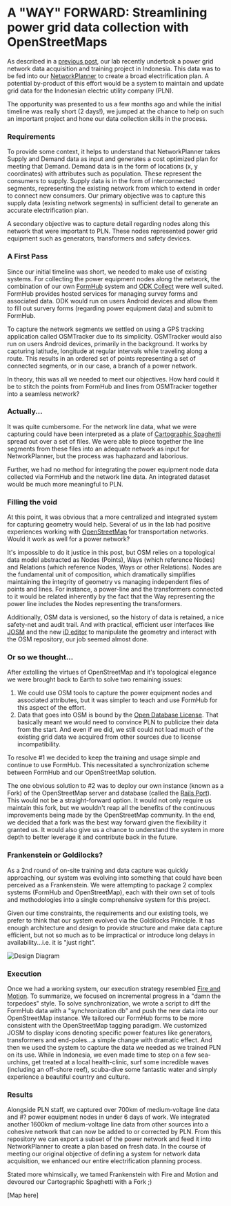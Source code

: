 # A "WAY" FORWARD:  Streamlining power grid data collection with OpenStreetMaps

As described in a [previous post](http://modilabs.github.io/modilabs-site/blog/2013/05/16/mapping-powerlines-in-indonesia/), our lab recently undertook a power grid network data acquisition and training project in Indonesia.  This data was to be fed into our [NetworkPlanner](http://networkplanner.modilabs.org) to create a broad electrification plan.  A potential by-product of this effort would be a system to maintain and update grid data for the Indonesian electric utility company (PLN). 

The opportunity was presented to us a few months ago and while the initial timeline was really short (2 days!), we jumped at the chance to help on such an important project and hone our data collection skills in the process.  

### Requirements

To provide some context, it helps to understand that NetworkPlanner takes Supply and Demand data as input and generates a cost optimized plan for meeting that Demand.  Demand data is in the form of locations (x, y coordinates) with attributes such as population. These represent the consumers to supply.  Supply data is in the form of interconnected segments, representing the existing network from which to extend in order to connect new consumers.  Our primary objective was to capture this supply data (existing network segments) in sufficient detail to generate an accurate electrification plan.  

A secondary objective was to capture detail regarding nodes along this network that were important to PLN.  These nodes represented power grid equipment such as generators, transformers and safety devices.  
  
### A First Pass

Since our initial timeline was short, we needed to make use of existing systems.  For collecting the power equipment nodes along the network, the combination of our own [FormHub](http://formhub.org "FormHub") system and [ODK Collect](http://opendatakit.org/use/collect/) were well suited.  FormHub provides hosted services for managing survey forms and associated data.  ODK would run on users Android devices and allow them to fill out survery forms (regarding power equipment data) and submit to FormHub.  

To capture the network segments we settled on using a GPS tracking application called OSMTracker due to its simplicity.  OSMTracker would also run on users Android devices, primarily in the background.  It works by capturing latitude, longitude at regular intervals while traveling along a route.  This results in an ordered set of points representing a set of connected segments, or in our case, a branch of a power network.    

In theory, this was all we needed to meet our objectives.  How hard could it be to stitch the points from FormHub and lines from OSMTracker together into a seamless network?  

### Actually...

It was quite cumbersome.  For the network line data, what we were capturing could have been interpreted as a plate of [Cartographic Spaghetti](http://support.esri.com/en/knowledgebase/GISDictionary/term/spaghetti%20data "Spaghetti Data") spread out over a set of files.  We were able to piece together the line segments from these files into an adequate network as input for NetworkPlanner, but the process was haphazard and laborious.

Further, we had no method for integrating the power equipment node data collected via FormHub and the network line data.  An integrated dataset would be much more meaningful to PLN.

### Filling the void

At this point, it was obvious that a more centralized and integrated system for capturing geometry would help.  Several of us in the lab had positive experiences working with [OpenStreetMap](http://www.openstreetmap.org) for transportation networks.  Would it work as well for a power network?  

It's impossible to do it justice in this post, but OSM relies on a topological data model abstracted as Nodes (Points), Ways (which reference Nodes) and Relations (which reference Nodes, Ways or other Relations).  Nodes are the fundamental unit of composition, which dramatically simplifies maintaining the integrity of geometry vs managing independent files of points and lines.  For instance, a power-line and the transformers connected to it would be related inherently by the fact that the Way representing the power line includes the Nodes representing the transformers.  

Additionally, OSM data is versioned, so the history of data is retained, a nice safety-net and audit trail.  And with practical, efficient user interfaces like [JOSM](https://wiki.openstreetmap.org/wiki/JOSM) and the new [iD editor](http://ideditor.com) to manipulate the geometry and interact with the OSM repository, our job seemed almost done.  

### Or so we thought...

After extolling the virtues of OpenStreetMap and it's topological elegance we were brought back to Earth to solve two remaining issues:

1.  We could use OSM tools to capture the power equipment nodes and associated attributes, but it was simpler to teach and use FormHub for this aspect of the effort.
2.  Data that goes into OSM is bound by the [Open Database License](http://opendatacommons.org/licenses/odbl/summary/ "ODbL").  That basically meant we would need to convince PLN to publicize their data from the start.  And even if we did, we still could not load much of the existing grid data we acquired from other sources due to license incompatibility.  

To resolve #1 we decided to keep the training and usage simple and continue to use FormHub.  This necessitated a synchronization scheme between FormHub and our OpenStreetMap solution.  

The one obvious solution to #2 was to deploy our own instance (known as a Fork) of the OpenStreetMap server and database (called the [Rails Port](http://wiki.openstreetmap.org/wiki/The_Rails_Port)).  This would not be a straight-forward option.  It would not only require us maintain this fork, but we wouldn't reap all the benefits of the continuous improvements being made by the OpenStreetMap community.  In the end, we decided that a fork was the best way forward given the flexibility it granted us.  It would also give us a chance to understand the system in more depth to better leverage it and contribute back in the future.    

### Frankenstein or Goldilocks?

As a 2nd round of on-site training and data capture was quickly approaching, our system was evolving into something that could have been perceived as a Frankenstein.  We were attempting to package 2 complex systems (FormHub and OpenStreetMap), each with their own set of tools and methodologies into a single comprehensive system for this project.  

Given our time constraints, the requirements and our existing tools, we prefer to think that our system evolved via the Goldilocks Principle.  It has enough architecture and design to provide structure and make data capture efficient, but not so much as to be impractical or introduce long delays in availability...i.e. it is "just right".  

![Design Diagram](http://farm6.staticflickr.com/5450/8871373109_80f23581a1_o.png)

### Execution

Once we had a working system, our execution strategy resembled [Fire and Motion](http://www.joelonsoftware.com/articles/fog0000000339.html "Fire and Motion").  To summarize, we focused on incremental progress in a "damn the torpedoes" style.  To solve synchronization, we wrote a script to diff the FormHub data with a "synchronization db" and push the new data into our OpenStreetMap instance.  We tailored our FormHub forms to be more consistent with the OpenStreetMap tagging paradigm.  We customized JOSM to display icons denoting specific power features like generators, transformers and end-poles...a simple change with dramatic effect.  And then we used the system to capture the data we needed as we trained PLN on its use.  While in Indonesia, we even made time to step on a few sea-urchins, get treated at a local health-clinic, surf some incredible waves (including an off-shore reef), scuba-dive some fantastic water and simply experience a beautiful country and culture.  

### Results

Alongside PLN staff, we captured over 700km of medium-voltage line data and #? power equipment nodes in under 6 days of work.  We integrated another 1600km of medium-voltage line data from other sources into a cohesive network that can now be added to or corrected by PLN.  From this repository we can export a subset of the power network and feed it into NetworkPlanner to create a plan based on fresh data.  In the course of meeting our original objective of defining a system for network data acquisition, we enhanced our entire electrification planning process.    

Stated more whimsically, we tamed Frankenstein with Fire and Motion and devoured our Cartographic Spaghetti with a Fork ;)

[Map here]

